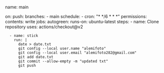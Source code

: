 name: main

on:
  push:
    branches:
      - main
  schedule:
    - cron: "* */6 * * *"
permissions:
  contents: write
jobs:
  autogreen:
    runs-on: ubuntu-latest
    steps:
      - name: Clone repository
        uses: actions/checkout@v2

      - name: stick
        run: |
          date > date.txt
          git config --local user.name "alemifoto"
          git config --local user.email "alemifoto282@gmail.com"
          git add date.txt
          git commit --allow-empty -m "updated txt"
          git push  
